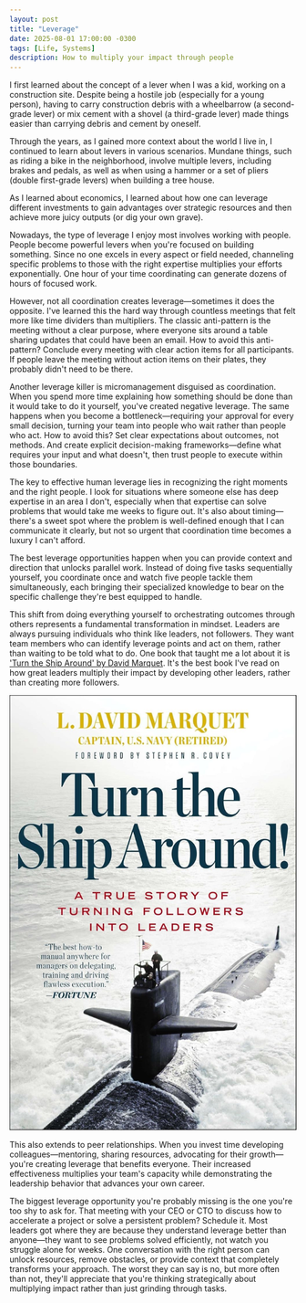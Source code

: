 ```yaml
---
layout: post
title: "Leverage"
date: 2025-08-01 17:00:00 -0300
tags: [Life, Systems]
description: How to multiply your impact through people
---
```

I first learned about the concept of a lever when I was a kid, working on a construction site. Despite being a hostile job (especially for a young person), having to carry construction debris with a wheelbarrow (a second-grade lever) or mix cement with a shovel (a third-grade lever) made things easier than carrying debris and cement by oneself.

Through the years, as I gained more context about the world I live in, I continued to learn about levers in various scenarios. Mundane things, such as riding a bike in the neighborhood, involve multiple levers, including brakes and pedals, as well as when using a hammer or a set of pliers (double first-grade levers) when building a tree house.

As I learned about economics, I learned about how one can leverage different investments to gain advantages over strategic resources and then achieve more juicy outputs (or dig your own grave).

Nowadays, the type of leverage I enjoy most involves working with people. People become powerful levers when you're focused on building something. Since no one excels in every aspect or field needed, channeling specific problems to those with the right expertise multiplies your efforts exponentially. One hour of your time coordinating can generate dozens of hours of focused work.

However, not all coordination creates leverage—sometimes it does the opposite. I've learned this the hard way through countless meetings that felt more like time dividers than multipliers. The classic anti-pattern is the meeting without a clear purpose, where everyone sits around a table sharing updates that could have been an email.
How to avoid this anti-pattern? Conclude every meeting with clear action items for all participants. If people leave the meeting without action items on their plates, they probably didn't need to be there.

Another leverage killer is micromanagement disguised as coordination. When you spend more time explaining how something should be done than it would take to do it yourself, you've created negative leverage. The same happens when you become a bottleneck—requiring your approval for every small decision, turning your team into people who wait rather than people who act.
How to avoid this? Set clear expectations about outcomes, not methods. And create explicit decision-making frameworks—define what requires your input and what doesn't, then trust people to execute within those boundaries.

The key to effective human leverage lies in recognizing the right moments and the right people. I look for situations where someone else has deep expertise in an area I don't, especially when that expertise can solve problems that would take me weeks to figure out. It's also about timing—there's a sweet spot where the problem is well-defined enough that I can communicate it clearly, but not so urgent that coordination time becomes a luxury I can't afford. 

The best leverage opportunities happen when you can provide context and direction that unlocks parallel work. Instead of doing five tasks sequentially yourself, you coordinate once and watch five people tackle them simultaneously, each bringing their specialized knowledge to bear on the specific challenge they're best equipped to handle.

This shift from doing everything yourself to orchestrating outcomes through others represents a fundamental transformation in mindset. Leaders are always pursuing individuals who think like leaders, not followers. They want team members who can identify leverage points and act on them, rather than waiting to be told what to do. One book that taught me a lot about it is ['Turn the Ship Around' by David Marquet](https://www.amazon.com/Turn-Ship-Around-Turning-Followers/dp/1591846404). It's the best book I've read on how great leaders multiply their impact by developing other leaders, rather than creating more followers.

![Turn the Ship Around book](../assets/images/leverage-1/book.jpg)

This also extends to peer relationships. When you invest time developing colleagues—mentoring, sharing resources, advocating for their growth—you're creating leverage that benefits everyone. Their increased effectiveness multiplies your team's capacity while demonstrating the leadership behavior that advances your own career.

The biggest leverage opportunity you're probably missing is the one you're too shy to ask for. That meeting with your CEO or CTO to discuss how to accelerate a project or solve a persistent problem? Schedule it. Most leaders got where they are because they understand leverage better than anyone—they want to see problems solved efficiently, not watch you struggle alone for weeks. One conversation with the right person can unlock resources, remove obstacles, or provide context that completely transforms your approach. The worst they can say is no, but more often than not, they'll appreciate that you're thinking strategically about multiplying impact rather than just grinding through tasks.
